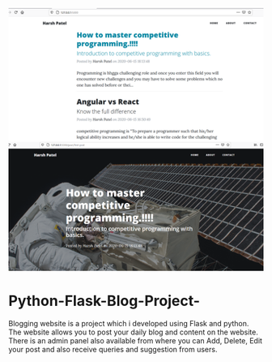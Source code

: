 ![](myblo_sanpshot1.png)
![](myblo_sanpshot3.png)

# Python-Flask-Blog-Project-
Blogging website is a project which i developed using Flask and python.
The website allows you to post your daily blog and content on the website.
There is an admin panel also available from where you can Add, Delete, Edit 
your post and also receive queries and suggestion from users.
